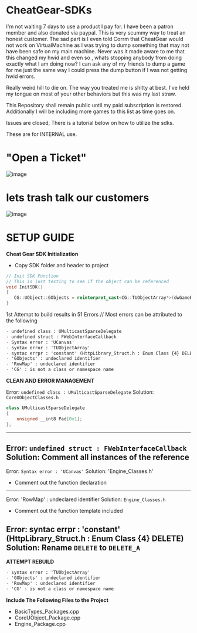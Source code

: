 # CheatGear-SDKs

I'm not waiting 7 days to use a product I pay for. I have been a patron member and also donated via paypal. This is very scummy way to treat an honest customer. The sad part is I even told Corrm that CheatGear would not work on VirtualMachine as I was trying to dump something that may not have been safe on my main machine. Never was it made aware to me that this changed my hwid and even so , whats stopping anybody from doing exactly what I am doing now? I can ask any of my friends to dump a game for me just the same way I could press the dump button if I was not getting hwid errors. 

Really weird hill to die on. The way you treated me is shitty at best. I've held my tongue on most of your other behaviors but this was my last straw.

This Repository shall remain public until my paid subscription is restored. Additionally I will be including more games to this list as time goes on. 

Issues are closed, There is a tutorial below on how to utilize the sdks.  

These are for INTERNAL use.  

# "Open a Ticket"
![image](https://user-images.githubusercontent.com/80198020/197829417-ae70ee70-328b-42d2-a7a1-b6d2a715b078.png)

# lets trash talk our customers
![image](https://user-images.githubusercontent.com/80198020/197829563-ca9a3034-3aff-47a9-a9ee-ffcb501ec3f1.png)

# SETUP GUIDE
**Cheat Gear SDK Initialization**
- Copy SDK folder and header to project
```cpp
// Init SDK Function
// This is just testing to see if the object can be referenced
void InitSDK()
{
   CG::UObject::GObjects = reinterpret_cast<CG::TUObjectArray*>(dwGameBase+ g_GameData->offsets.GObjects);
}
```

1st Attempt to build results in 51 Errors
// Most errors can be attributed to the following
```md
- undefined class : UMulticastSparseDelegate
- undefined struct : FWebInterfaceCallback
- Syntax error : 'UCanvas'
- syntax error : 'TUObjectArray'
- syntac errpr : 'constant' (HttpLibrary_Struct.h : Enum Class {4} DELETE)
- 'GObjects' : undeclared identifier
- 'RowMap' : undeclared identifier
- 'CG' : is not a class or namespace name
```

**CLEAN AND ERROR MANAGEMENT**

Error: `undefined class : UMulticastSparseDelegate`
Solution: `CoreUObjectClasses.h`
```c++
class UMulticastSparseDelegate
{
    unsigned __int8 Pad[0x1];
};
```
----

Error: `undefined struct : FWebInterfaceCallback`
Solution: Comment all instances of the reference
---

Error: `Syntax error : 'UCanvas'`
Solution: 'Engine_Classes.h'
- Comment out the function declaration
---

Error: 'RowMap' : undeclared identifier
Solution: `Engine_Classes.h`
- Comment out the function template included

Error: syntac errpr : 'constant' (HttpLibrary_Struct.h : Enum Class {4} DELETE)
Solution: Rename `DELETE` to `DELETE_A`
---


**ATTEMPT REBUILD**
```md
- syntax error : 'TUObjectArray'
- 'GObjects' : undeclared identifier
- 'RowMap' : undeclared identifier
- 'CG' : is not a class or namespace name
```

**Include The Following Files to the Project**
- BasicTypes_Packages.cpp
- CoreUObject_Package.cpp
- Engine_Package.cpp